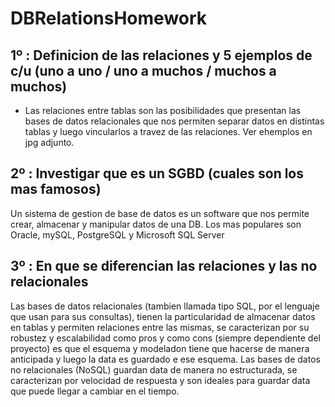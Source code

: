 # DBRelationsHomework
## 1º : Definicion de las relaciones y 5 ejemplos de c/u (uno a uno / uno a muchos / muchos a muchos)

- Las relaciones entre tablas son las posibilidades que presentan las bases de datos relacionales que nos permiten separar datos en distintas tablas y luego vincularlos a travez de las relaciones.
Ver ehemplos en jpg adjunto.

## 2º : Investigar que es un SGBD (cuales son los mas famosos)
Un sistema de gestion de base de datos es un software que nos permite crear, almacenar y manipular datos de una DB. Los mas populares son Oracle, mySQL, PostgreSQL y Microsoft SQL Server

## 3º : En que se diferencian las relaciones y las no relacionales
Las bases de datos relacionales (tambien llamada tipo SQL, por el lenguaje que usan para sus consultas), tienen la particularidad de almacenar datos en tablas y permiten relaciones entre las mismas, se caracterizan por su robustez y escalabilidad como pros y como cons (siempre dependiente del proyecto) es que el esquema y modeladon tiene que hacerse de manera anticipada y luego la data es guardado e ese esquema.
Las bases de datos no relacionales (NoSQL) guardan data de manera no estructurada, se caracterizan por velocidad
de respuesta y son ideales para guardar data que puede llegar a cambiar en el tiempo.
